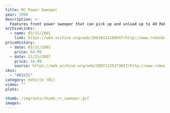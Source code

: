 ```yaml
---
title: RC Power Sweeper
year: 1998
description: >-
  Features front power sweeper that can pick up and unload up to 40 Rokenbok balls. The Sweeper tank raises and lowers, and the tailgate opens automatically. Requires Start Set and three AA batteries.
archiveLinks:
  - name: 03/31/2001
    link: https://web.archive.org/web/20010331180547/http://www.rokenbok.com/catalog/pd_rcv_sweeper.html
priceHistory:
  - date: 03/31/2001
    price: 64.99
  - date: 11/25/2007
    price: 54.99
    source: https://web.archive.org/web/20071125173047/http://www.rokenbok.com/catalog/pd_rcv_sweeper.html#
skus:
  - "#03231"
category: Vehicle (RC)
video: ""
plans:

thumb: /img/sets/thumb_rc_sweeper.gif
images:
---
```

